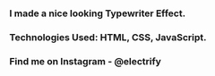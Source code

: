### I made a nice looking Typewriter Effect.

### Technologies Used: HTML, CSS, JavaScript.

### Find me on Instagram - @electrify
